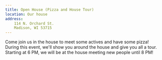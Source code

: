 ```yaml
---
title: Open House (Pizza and House Tour)
location: Our house
address:
    114 N. Orchard St.
    Madison, WI 53715
---
```


Come join us in the house to meet some actives and have some pizza! During this event, we'll show you around the house and give you all a tour. Starting at 6 PM, we will be at the house meeting new people until 8 PM!